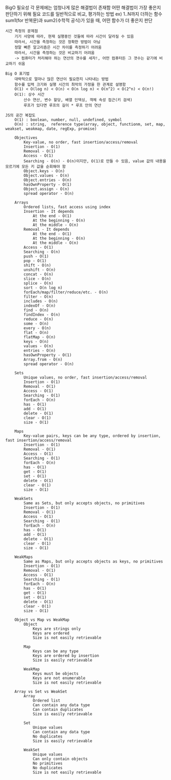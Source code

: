 BigO
필요성
각 문제에는 엄청나게 많은 해결법이 존재함
어떤 해결법이 가장 좋은지 판단하기 위해 필요
코드를 일반적으로 비교, 평가하는 방법
ex) 1..N까지 더하는 함수 sum1(for 반복문)과 sum2(수학적 공식)가 있을 때, 어떤 함수가 더 좋은지 판단

    시간 측정의 문제점
        기기 사양에 따라, 현재 실행중인 것들에 따라 시간이 달라질 수 있음
        따라서, 시간을 측정하는 것은 정확한 방법이 아님
        정말 빠른 알고리즘은 시간 차이를 측정하기 어려움
        따라서, 시간을 측정하는 것은 비교하기 어려움
        -> 컴퓨터가 처리해야 하는 연산의 갯수를 세자!, 어떤 컴퓨터든 그 갯수는 같기에 비교하기 쉬움

    Big O 표기법
        대략적으로 얼마나 많은 연산이 필요한지 나타내는 방법
        함수를 입력 크기와 실행 시간의 최악의 가정을 한 관계로 설명함
        O(1) < O(log n) < O(n) < O(n log n) < O(n^2) < O(2^n) < O(n!)
        O(1): 상수 시간
            산수 연산, 변수 할당, 배열 인덱싱, 객체 속성 접근(키 검색)
            루프가 있다면 루프의 길이 * 루프 안의 연산

    JS의 공간 복잡도
        O(1) : boolean, number, null, undefined, symbol
        O(n) : string,  reference type(array, object, functionm, set, map, weakset, weakmap, date, regExp, promise)

        Objectives
            Key-value, no order, fast insertion/access/removal
            Insertion - O(1)
            Removal - O(1)
            Access - O(1)
            Searching - O(n) - O(n)이지만, O(1)로 만들 수 있음, value 값의 내용을 모르기에 모든 키 값을 순회해야 함
            Object.keys - O(n)
            Object.values - O(n)
            Object.entries - O(n)
            hasOwnProperty - O(1)
            Object.assign - O(n)
            spread operator - O(n)

        Arrays
            Ordered lists, fast access using index
            Insertion - It depends
                At the end - O(1)
                At the beginning - O(n)
                At the middle - O(n)
            Removal - It depends
                At the end - O(1)
                At the beginning - O(n)
                At the middle - O(n)
            Access - O(1)
            Searching - O(n)
            push - O(1)
            pop - O(1)
            shift - O(n)
            unshift - O(n)
            concat - O(n)
            slice - O(n)
            splice - O(n)
            sort - O(n log n)
            forEach/map/filter/reduce/etc. - O(n)
            filter - O(n)
            includes - O(n)
            indexOf - O(n)
            find - O(n)
            findIndex - O(n)
            reduce - O(n)
            some - O(n)
            every - O(n)
            flat - O(n)
            flatMap - O(n)
            keys - O(n)
            values - O(n)
            entries - O(n)
            hasOwnProperty - O(1)
            Array.from - O(n)
            spread operator - O(n)

        Sets
            Unique values, no order, fast insertion/access/removal
            Insertion - O(1)
            Removal - O(1)
            Access - O(1)
            Searching - O(1)
            forEach - O(n)
            has - O(1)
            add - O(1)
            delete - O(1)
            clear - O(1)
            size - O(1)

        Maps
            Key-value pairs, keys can be any type, ordered by insertion, fast insertion/access/removal
            Insertion - O(1)
            Removal - O(1)
            Access - O(1)
            Searching - O(1)
            forEach - O(n)
            has - O(1)
            get - O(1)
            set - O(1)
            delete - O(1)
            clear - O(1)
            size - O(1)

        WeakSets
            Same as Sets, but only accepts objects, no primitives
            Insertion - O(1)
            Removal - O(1)
            Access - O(1)
            Searching - O(1)
            forEach - O(n)
            has - O(1)
            add - O(1)
            delete - O(1)
            clear - O(1)
            size - O(1)

        WeakMaps
            Same as Maps, but only accepts objects as keys, no primitives
            Insertion - O(1)
            Removal - O(1)
            Access - O(1)
            Searching - O(1)
            forEach - O(n)
            has - O(1)
            get - O(1)
            set - O(1)
            delete - O(1)
            clear - O(1)
            size - O(1)

        Object vs Map vs WeakMap
            Object
                Keys are strings only
                Keys are ordered
                Size is not easily retrievable

            Map
                Keys can be any type
                Keys are ordered by insertion
                Size is easily retrievable

            WeakMap
                Keys must be objects
                Keys are not enumerable
                Size is not easily retrievable

        Array vs Set vs WeakSet
            Array
                Ordered list
                Can contain any data type
                Can contain duplicates
                Size is easily retrievable

            Set
                Unique values
                Can contain any data type
                No duplicates
                Size is easily retrievable

            WeakSet
                Unique values
                Can only contain objects
                No primitives
                No duplicates
                Size is not easily retrievable

